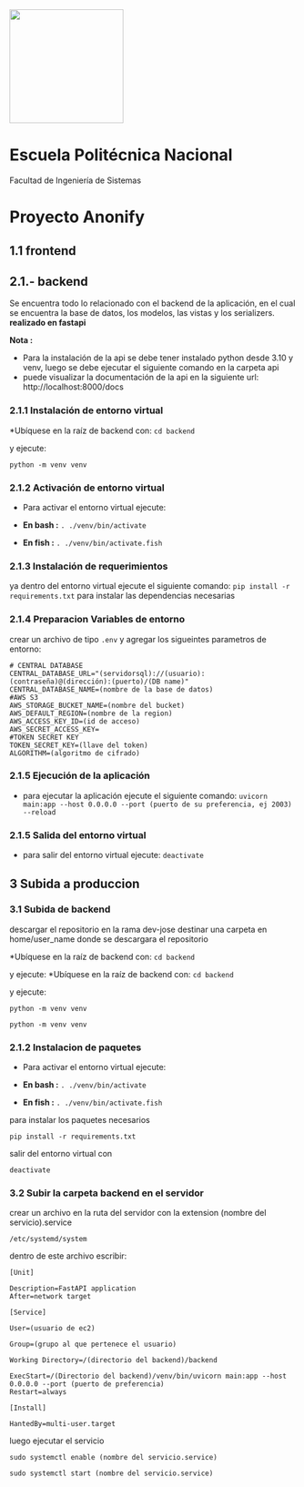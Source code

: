 <img src="https://economia.epn.edu.ec/images/img/150.png"  height="200">

# Escuela Politécnica Nacional

 Facultad de Ingeniería de Sistemas

# Proyecto Anonify

## 1.1 frontend

## 2.1.- backend

Se encuentra todo lo relacionado con el backend de la aplicación, en el cual se encuentra la base de datos, los modelos, las vistas y los serializers. 
**realizado en fastapi**

**Nota :** 

* Para la instalación de la api se debe tener instalado python desde 3.10 y venv, luego se debe ejecutar el siguiente comando en la carpeta api
* puede visualizar la documentación de la api en la siguiente url: http://localhost:8000/docs

### 2.1.1 Instalación de entorno virtual

*Ubíquese en la raíz de backend con:
```cd backend```

 y ejecute: 
 
 ```python -m venv venv```

### 2.1.2 Activación de entorno virtual
* Para activar el entorno virtual ejecute:   

* **En bash :** ```. ./venv/bin/activate```   

* **En fish :** ```. ./venv/bin/activate.fish```   


### 2.1.3 Instalación de requerimientos

ya dentro del entorno virtual ejecute el siguiente comando: ```pip install -r requirements.txt```
para instalar las dependencias necesarias


### 2.1.4 Preparacion Variables de entorno 

crear un archivo de tipo  ```.env``` y agregar los sigueintes parametros de entorno:


```
# CENTRAL DATABASE
CENTRAL_DATABASE_URL="(servidorsql)://(usuario):(contraseña)@(dirección):(puerto)/(DB name)"
CENTRAL_DATABASE_NAME=(nombre de la base de datos)
#AWS S3
AWS_STORAGE_BUCKET_NAME=(nombre del bucket)
AWS_DEFAULT_REGION=(nombre de la region)
AWS_ACCESS_KEY_ID=(id de acceso)
AWS_SECRET_ACCESS_KEY=
#TOKEN SECRET KEY
TOKEN_SECRET_KEY=(llave del token)
ALGORITHM=(algoritmo de cifrado)
```

### 2.1.5 Ejecución de la aplicación

* para ejecutar la aplicación ejecute el siguiente comando: ```uvicorn main:app --host 0.0.0.0 --port (puerto de su preferencia, ej 2003) --reload```

### 2.1.5 Salida del entorno virtual

* para salir del entorno virtual ejecute: ```deactivate```

## 3 Subida a produccion 

### 3.1 Subida de backend

descargar el repositorio en la rama dev-jose 
destinar una carpeta en home/user_name donde se descargara el repositorio


*Ubíquese en la raíz de backend con:
```cd backend```

 y ejecute: *Ubíquese en la raíz de backend con:
```cd backend```

 y ejecute: 
 
 ```python -m venv venv```

 
 ```python -m venv venv```



### 2.1.2 Instalacion de paquetes
* Para activar el entorno virtual ejecute:   

* **En bash :** ```. ./venv/bin/activate```   

* **En fish :** ```. ./venv/bin/activate.fish```   





para instalar los paquetes necesarios

```
pip install -r requirements.txt
```


salir del entorno virtual con 

```deactivate```


### 3.2 Subir la carpeta backend en el servidor





crear un archivo en la ruta del servidor con la extension (nombre del servicio).service

```
/etc/systemd/system
```

dentro de este archivo escribir:

```
[Unit] 

Description=FastAPI application
After=network target

[Service] 

User=(usuario de ec2)

Group=(grupo al que pertenece el usuario)

Working Directory=/(directorio del backend)/backend

ExecStart=/(Directorio del backend)/venv/bin/uvicorn main:app --host 0.0.0.0 --port (puerto de preferencia)
Restart=always

[Install]

HantedBy=multi-user.target

```

luego ejecutar el servicio

```sudo systemctl enable (nombre del servicio.service)```

```sudo systemctl start (nombre del servicio.service)```









